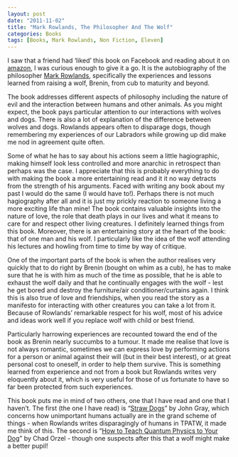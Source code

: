 ```yaml
---
layout: post
date: "2011-11-02"
title: "Mark Rowlands, The Philosopher And The Wolf"
categories: Books
tags: [Books, Mark Rowlands, Non Fiction, Eleven]
---
```


I saw that a friend had ‘liked’ this book on Facebook and reading about it on [amazon](http://www.amazon.co.uk/Philosopher-Wolf-Lessons-Death-Happiness/dp/1847081029/), I was curious enough to give it a go. It is the autobiography of the philosopher [Mark Rowlands](http://rowlands.philospot.com/), specifically the experiences and lessons learned from raising a wolf, Brenin, from cub to maturity and beyond.

The book addresses different aspects of philosophy including the nature of evil and the interaction between humans and other animals. As you might expect, the book pays particular attention to our interactions with wolves and dogs. There is also a lot of explanation of the difference between wolves and dogs. Rowlands appears often to disparage dogs, though remembering my experiences of our Labradors while growing up did make me nod in agreement quite often.

Some of what he has to say about his actions seem a little hagiographic, making himself look less controlled and more anarchic in retrospect than perhaps was the case. I appreciate that this is probably everything to do with making the book a more entertaining read and it it no way detracts from the strength of his arguments. Faced with writing any book about my past I would do the same (I would have to!). Perhaps there is not much hagiography after all and it is just my prickly reaction to someone living a more exciting life than mine! The book contains valuable insights into the nature of love, the role that death plays in our lives and what it means to care for and respect other living creatures. I definitely learned things from this book. Moreover, there is an entertaining story at the heart of the book: that of one man and his wolf. I particularly like the idea of the wolf attending his lectures and howling from time to time by way of critique.

One of the important parts of the book is when the author realises very quickly that to do right by Brenin (bought on whim as a cub), he has to make sure that he is with him as much of the time as possible, that he is able to exhaust the wolf daily and that he continually engages with the wolf - lest he get bored and destroy the furniture/air conditioner/curtains again. I think this is also true of love and friendships, when you read the story as a manifesto for interacting with other creatures you can take a lot from it. Because of Rowlands’ remarkable respect for his wolf, most of his advice and ideas work well if you replace wolf with child or best friend.

Particularly harrowing experiences are recounted toward the end of the book as Brenin nearly succumbs to a tumour. It made me realise that love is not always romantic, sometimes we can express love by performing actions for a person or animal against their will (but in their best interest), or at great personal cost to oneself, in order to help them survive. This is something learned from experience and not from a book but Rowlands writes very eloquently about it, which is very useful for those of us fortunate to have so far been protected from such experiences.

This book puts me in mind of two others, one that I have read and one that I haven’t. The first (the one I have read) is “[Straw Dogs](http://www.guardian.co.uk/books/2002/sep/07/highereducation.news2)” by John Gray, which concerns how unimportant humans actually are in the grand scheme of things - when Rowlands writes disparagingly of humans in TPATW, it made me think of this. The second is “[How to Teach Quantum Physics to Your Dog](http://www.amazon.co.uk/How-Teach-Quantum-Physics-Your/dp/1851687793/)” by Chad Orzel - though one suspects after this that a wolf might make a better pupil!